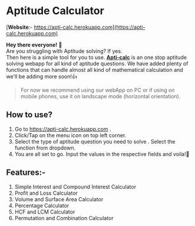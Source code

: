 # Aptitude Calculator 

[**Website**:- https://apti-calc.herokuapp.com](https://apti-calc.herokuapp.com)

**Hey there everyone!** 🎉<br>
Are you struggling with Aptitude solving? If yes. <br>
Then here is a simple tool for you to use. [**Apti-calc**](https://apti-calc.herokuapp.com) is an one stop aptitude solving webapp for all kind of aptitude questions. We have added plenty of functions that can handle almost all kind of mathematical calculation and we'll be adding more soon!👍

>For now we recommend using our webApp on PC or if using on mobile phones, use it on landscape mode (horizontal orientation).

## How to use?
1. Go to https://apti-calc.herokuapp.com .
2. Click/Tap on the menu icon on top left corner.
3. Select the type of aptitude question you need to solve . Select the function from dropdown.
4. You are all set to go. Input the values in the respective fields and voila!🎉

## Features:-
1. Simple Interest and Compound Interest Calculator
2. Profit and Loss Calculator
3. Volume and Surface Area Calculator
4. Percentage Calculator
5. HCF and LCM Calculator
6. Permutation and Combination Calculator

